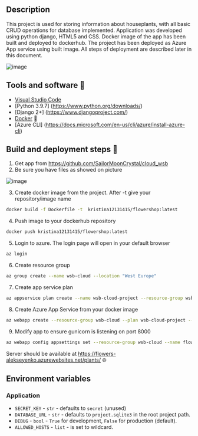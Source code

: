 ## Description

This project is used for storing information about houseplants, with all basic CRUD operations for database implemented. 
Application was developed using python django, HTML5 and CSS. Docker image of the app has been built and deployed to dockerhub. The project has been deployed as Azure App service using built image. All steps of deployment are described later in this document.

![image](https://hips.hearstapps.com/hmg-prod.s3.amazonaws.com/images/various-beautiful-green-plants-in-pots-on-white-royalty-free-image-931824676-1565950537.jpg?crop=0.825xw:0.620xh;0.0785xw,0.132xh&resize=1200:*)

## Tools and software :hammer:
- [Visual Studio Code](https://code.visualstudio.com/)
- [Python 3.9.7] (https://www.python.org/downloads/)
- [Django 2+] (https://www.djangoproject.com/)
- [Docker](https://www.docker.com/) 🐋
- [Azure CLI] (https://docs.microsoft.com/en-us/cli/azure/install-azure-cli)


## Build and deployment steps :rocket:
1. Get app from https://github.com/SailorMoonCrystal/cloud_wsb
2. Be sure you have files as showed on picture

![image](https://i.ibb.co/fH249Wx/project-structure.png)

3. Create docker image from the project. After -t give your repository/image name
```bash
docker build -f Dockerfile -t  kristina12131415/flowershop:latest 
```
4. Push image to your dockerhub repository
```bash
docker push kristina12131415/flowershop:latest
```
5. Login to azure. The login page will open in your default browser
```bash
az login
```
6. Create resource group
```bash
az group create --name wsb-cloud --location "West Europe"
```
7. Create app service plan
```bash
az appservice plan create --name wsb-cloud-project --resource-group wsb-cloud --sku S1 --is-linux
```
8. Create Azure App Service from your docker image
```bash
az webapp create --resource-group wsb-cloud --plan wsb-cloud-project --name flowers-alekseyenko --deployment-container-image-name kristina12131415/flowershop:latest
```
9. Modify app to ensure gunicorn is listening on port 8000
```bash
az webapp config appsettings set --resource-group wsb-cloud --name flowers-alekseyenko --settings WEBSITES_PORT=8000
```

Server should be available at https://flowers-alekseyenko.azurewebsites.net/plants/ :globe_with_meridians:

## Environment variables
### Application
- `SECRET_KEY` - `str` - defaults to `secret` (unused)
- `DATABASE_URL` - `str` - defaults to `project.sqlite3` in the root project path.
- `DEBUG` - `bool` - `True` for development, `False` for production (default).
- `ALLOWED_HOSTS` - `list` - is set to wildcard.